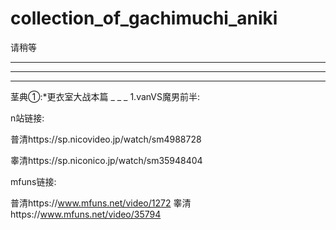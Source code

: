 # collection_of_gachimuchi_aniki
请稍等


___________
___________
_______
茎典①:*更衣室大战本篇
_
_ _
1.vanVS魔男前半:

n站链接:

普清https://sp.nicovideo.jp/watch/sm4988728

睾清https://sp.niconico.jp/watch/sm35948404

mfuns链接:

普清https://www.mfuns.net/video/1272
睾清https://www.mfuns.net/video/35794

